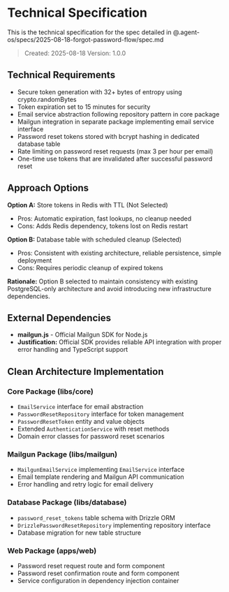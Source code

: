 # Technical Specification

This is the technical specification for the spec detailed in @.agent-os/specs/2025-08-18-forgot-password-flow/spec.md

> Created: 2025-08-18
> Version: 1.0.0

## Technical Requirements

- Secure token generation with 32+ bytes of entropy using crypto.randomBytes
- Token expiration set to 15 minutes for security
- Email service abstraction following repository pattern in core package
- Mailgun integration in separate package implementing email service interface
- Password reset tokens stored with bcrypt hashing in dedicated database table
- Rate limiting on password reset requests (max 3 per hour per email)
- One-time use tokens that are invalidated after successful password reset

## Approach Options

**Option A:** Store tokens in Redis with TTL (Not Selected)
- Pros: Automatic expiration, fast lookups, no cleanup needed
- Cons: Adds Redis dependency, tokens lost on Redis restart

**Option B:** Database table with scheduled cleanup (Selected)
- Pros: Consistent with existing architecture, reliable persistence, simple deployment
- Cons: Requires periodic cleanup of expired tokens

**Rationale:** Option B selected to maintain consistency with existing PostgreSQL-only architecture and avoid introducing new infrastructure dependencies.

## External Dependencies

- **mailgun.js** - Official Mailgun SDK for Node.js
- **Justification:** Official SDK provides reliable API integration with proper error handling and TypeScript support

## Clean Architecture Implementation

### Core Package (libs/core)
- `EmailService` interface for email abstraction
- `PasswordResetRepository` interface for token management
- `PasswordResetToken` entity and value objects
- Extended `AuthenticationService` with reset methods
- Domain error classes for password reset scenarios

### Mailgun Package (libs/mailgun)
- `MailgunEmailService` implementing `EmailService` interface
- Email template rendering and Mailgun API communication
- Error handling and retry logic for email delivery

### Database Package (libs/database)
- `password_reset_tokens` table schema with Drizzle ORM
- `DrizzlePasswordResetRepository` implementing repository interface
- Database migration for new table structure

### Web Package (apps/web)
- Password reset request route and form component
- Password reset confirmation route and form component
- Service configuration in dependency injection container